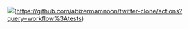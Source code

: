 ![](https://github.com/abizermamnoon/twitter-clone/workflows/web_test/badge.svg)(https://github.com/abizermamnoon/twitter-clone/actions?query=workflow%3Atests)
